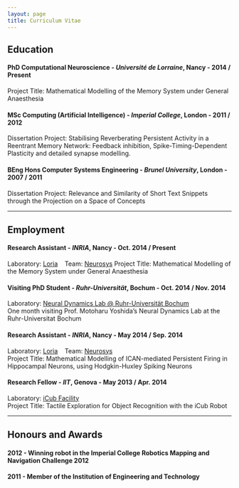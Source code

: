 ```yaml
---
layout: page
title: Curriculum Vitae
---
```


## Education

#### **PhD Computational Neuroscience** - *Université de Lorraine*, Nancy - 2014 / Present
Project Title: Mathematical Modelling of the Memory System under General Anaesthesia

#### **MSc Computing (Artificial Intelligence)** - *Imperial College*, London - 2011 / 2012
Dissertation Project: Stabilising Reverberating Persistent Activity in a Reentrant Memory Network: Feedback inhibition, Spike-Timing-Dependent Plasticity and detailed synapse modelling.

#### **BEng Hons Computer Systems Engineering** - *Brunel University*, London - 2007 / 2011
Dissertation Project: Relevance and Similarity of Short Text Snippets through the Projection on a Space of Concepts

---

## Employment

#### **Research Assistant** - *INRIA*, Nancy - Oct. 2014 / Present
Laboratory: [Loria](http://www.loria.fr/loria-news) &nbsp;&nbsp; Team: [Neurosys](http://neurosys.loria.fr)
Project Title: Mathematical Modelling of the Memory System under General Anaesthesia

#### Visiting PhD Student - *Ruhr-Universit&auml;t*, Bochum - Oct. 2014 / Nov. 2014
Laboratory: [Neural Dynamics Lab @ Ruhr-Universit&auml;t Bochum](http://www.ruhr-uni-bochum.de/ndl/)  
One month visiting Prof. Motoharu Yoshida’s Neural Dynamics Lab at the Ruhr-Universitat Bochum


#### **Research Assistant** - *INRIA*, Nancy - May 2014 / Sep. 2014
Laboratory: [Loria](http://www.loria.fr/loria-news) &nbsp;&nbsp; Team: [Neurosys](http://neurosys.loria.fr)  
Project Title: Mathematical Modelling of ICAN-mediated Persistent Firing in Hippocampal Neurons, using Hodgkin-Huxley Spiking Neurons <br />

#### **Research Fellow** - *IIT*, Genova - May 2013 / Apr. 2014
Laboratory: [iCub Facility](http://www.iit.it/en/research/departments/icub-facility.html)  
Project Title: Tactile Exploration for Object Recognition with the iCub Robot

---

## Honours and Awards

#### 2012 - Winning robot in the Imperial College Robotics Mapping and Navigation Challenge 2012
#### 2011 - Member of the Institution of Engineering and Technology
